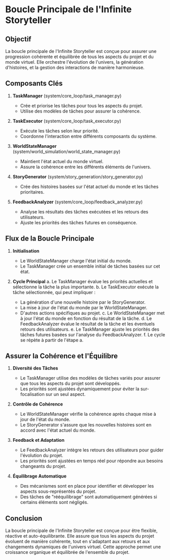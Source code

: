 # Boucle Principale de l'Infinite Storyteller

## Objectif
La boucle principale de l'Infinite Storyteller est conçue pour assurer une progression cohérente et équilibrée de tous les aspects du projet et du monde virtuel. Elle orchestre l'évolution de l'univers, la génération d'histoires, et la gestion des interactions de manière harmonieuse.

## Composants Clés

1. **TaskManager** (system/core_loop/task_manager.py)
   - Crée et priorise les tâches pour tous les aspects du projet.
   - Utilise des modèles de tâches pour assurer la cohérence.

2. **TaskExecutor** (system/core_loop/task_executor.py)
   - Exécute les tâches selon leur priorité.
   - Coordonne l'interaction entre différents composants du système.

3. **WorldStateManager** (system/world_simulation/world_state_manager.py)
   - Maintient l'état actuel du monde virtuel.
   - Assure la cohérence entre les différents éléments de l'univers.

4. **StoryGenerator** (system/story_generation/story_generator.py)
   - Crée des histoires basées sur l'état actuel du monde et les tâches prioritaires.

5. **FeedbackAnalyzer** (system/core_loop/feedback_analyzer.py)
   - Analyse les résultats des tâches exécutées et les retours des utilisateurs.
   - Ajuste les priorités des tâches futures en conséquence.

## Flux de la Boucle Principale

1. **Initialisation**
   - Le WorldStateManager charge l'état initial du monde.
   - Le TaskManager crée un ensemble initial de tâches basées sur cet état.

2. **Cycle Principal**
   a. Le TaskManager évalue les priorités actuelles et sélectionne la tâche la plus importante.
   b. Le TaskExecutor exécute la tâche sélectionnée, qui peut impliquer :
      - La génération d'une nouvelle histoire par le StoryGenerator.
      - La mise à jour de l'état du monde par le WorldStateManager.
      - D'autres actions spécifiques au projet.
   c. Le WorldStateManager met à jour l'état du monde en fonction du résultat de la tâche.
   d. Le FeedbackAnalyzer évalue le résultat de la tâche et les éventuels retours des utilisateurs.
   e. Le TaskManager ajuste les priorités des tâches futures basées sur l'analyse du FeedbackAnalyzer.
   f. Le cycle se répète à partir de l'étape a.

## Assurer la Cohérence et l'Équilibre

1. **Diversité des Tâches**
   - Le TaskManager utilise des modèles de tâches variés pour assurer que tous les aspects du projet sont développés.
   - Les priorités sont ajustées dynamiquement pour éviter la sur-focalisation sur un seul aspect.

2. **Contrôle de Cohérence**
   - Le WorldStateManager vérifie la cohérence après chaque mise à jour de l'état du monde.
   - Le StoryGenerator s'assure que les nouvelles histoires sont en accord avec l'état actuel du monde.

3. **Feedback et Adaptation**
   - Le FeedbackAnalyzer intègre les retours des utilisateurs pour guider l'évolution du projet.
   - Les priorités sont ajustées en temps réel pour répondre aux besoins changeants du projet.

4. **Équilibrage Automatique**
   - Des mécanismes sont en place pour identifier et développer les aspects sous-représentés du projet.
   - Des tâches de "rééquilibrage" sont automatiquement générées si certains éléments sont négligés.

## Conclusion

La boucle principale de l'Infinite Storyteller est conçue pour être flexible, réactive et auto-équilibrante. Elle assure que tous les aspects du projet évoluent de manière cohérente, tout en s'adaptant aux retours et aux changements dynamiques de l'univers virtuel. Cette approche permet une croissance organique et équilibrée de l'ensemble du projet.
